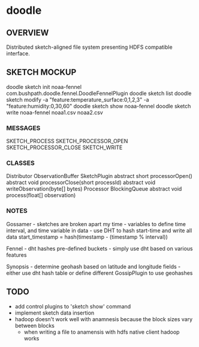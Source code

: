 # doodle
## OVERVIEW
Distributed sketch-aligned file system presenting HDFS compatible interface.

## SKETCH MOCKUP
doodle sketch init noaa-fennel com.bushpath.doodle.fennel.DoodleFennelPlugin
doodle sketch list
doodle sketch modify -a "feature:temperature_surface:0,1,2,3" -a "feature:humidity:0,30,60"
doodle sketch show noaa-fennel
doodle sketch write noaa-fennel noaa1.csv noaa2.csv

### MESSAGES
SKETCH_PROCESS
SKETCH_PROCESSOR_OPEN
SKETCH_PROCESSOR_CLOSE
SKETCH_WRITE

### CLASSES
Distributor
ObservationBuffer
SketchPlugin
    abstract short processorOpen()
    abstract void processorClose(short processId)
    abstract void writeObservation(byte[] bytes)
Processor
    BlockingQueue<ObservatioBuffer>
    abstract void process(float[] observation)

### NOTES
Gossamer
    - sketches are broken apart my time
    - variables to define time interval, and time variable in data
    - use DHT to hash start-time and write all data
        start_timestamp = hash(timestamp - (timestamp % interval))

Fennel
    - dht hashes pre-defined buckets
    - simply use dht based on various features

Synopsis
    - determine geohash based on latitude and longitude fields
    - either use dht hash table or define different GossipPlugin to use geohashes


## TODO
- add control plugins to 'sketch show' command
- implement sketch data insertion
- hadoop doesn't work well with anamnesis because the block sizes vary between blocks
    - when writing a file to anamensis with hdfs native client hadoop works
